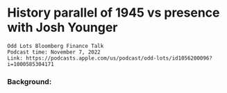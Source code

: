 # History parallel of 1945 vs presence with Josh Younger
```text
Odd Lots Bloomberg Finance Talk
Podcast time: November 7, 2022
Link: https://podcasts.apple.com/us/podcast/odd-lots/id1056200096?i=1000585304171
```
### Background:
